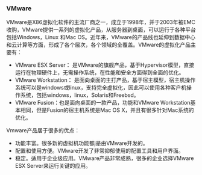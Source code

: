 ### VMware

VMware是X86虚拟化软件的主流厂商之一，成立于1998年，并于2003年被EMC收购，VMware提供一系列的虚拟化产品，从服务器到桌面，可以运行于各种平台包括Windows，Linux 和Mac OS。近年来，VMware的产品线也延伸到数据中心和云计算等方面，形成了各个层次，各个领域的全覆盖。VMware的虚拟化产品主要有：
- VMware ESX Server： 是VMware的旗舰产品，基于Hypervisor模型，直接运行在物理硬件上，无需操作系统，在性能和安全方面得到全面的优化。
- VMware Workstation： 是面向桌面的主打产品，基于宿主模型，宿主机操作系统可以是windows或linux，支持完全虚拟化，因此可以使用各种客户机操作系统，包括windows，linux，Solaris和Freebsd。
- VMware Fusion：也是面向桌面的一款产品，功能和VMware Workstation基本相同，但是Fusion的宿主机系统是Mac OS X，并且有很多针对Mac系统的优化。

Vmware产品居于很多的优点：
- 功能丰富。很多新的虚拟机功能都j是由VMware开发的。
- 配置和使用方便。VMware开发了非常抑郁使用的配置工具和用户界面。
- 稳定。适用于企业级应用。VMware产品非常成熟，很多的企业选择VMware ESX Server来运行关键的应用。
